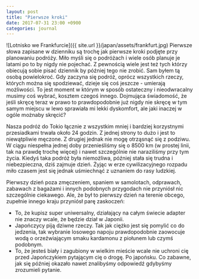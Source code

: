 ```yaml
---
layout: post
title: "Pierwsze kroki"
date: 2017-07-31 23:00 +0900
categories: journal
---
```


![Lotnisko we Frankfurcie]({{ site.url }}/japan/assets/frankfurt.jpg)
Pierwsze słowa zapisane w dzienniku są trochę jak pierwsze kroki podjęte przy planowaniu podróży. Miło myśli się o podróżach i wiele osób planuje je latami po to by nigdy nie pojechać. Z pewnością wiele jest też tych którzy obiecują sobie pisać dziennik by później tego nie zrobić. Sam byłem tą osobą powielokroć. Gdy zaczyna się podróż, oprócz wszystkich rzeczy, których można się spodziewać, dzieje się coś jeszcze - umierają możliwości. To jest moment w którym w sposób ostateczny i nieodwracalny musimy coś wybrać, kosztem czegoś innego. Dojmująca świadomość, że jeśli skręcę teraz w prawo to prawdopodobnie już nigdy nie skręcę w tym samym miejscu w lewo sprawiała mi lekki dyskomfort, ale jaki inaczej w ogóle możnaby skręcić?  

Nasza podróż do Tokio łącznie z wszystkim mniej i bardziej korzystnymi przesiadkami trwała około 24 godzin. Z jednej strony to dużo i jest to niewątpliwie męczone. Z drugiej jednak nie mogę otrząsnąć się z podziwu. W ciągu niespełna jednej doby przenieśliśmy się o 8500 km (w prostej linii, tak na prawdę trochę więcej) i nawet szczególnie nie naraziliśmy przy tym życia. Kiedyś taka podróż była niemożliwa, później stała się trudna i niebezpieczna, dziś zajmuje dzień. Żyjąc w erze cywilizacyjnego rozpadu miło czasem jest się jednak uśmiechnąć z uznaniem do rasy ludzkiej.  

Pierwszy dzień poza zmęczeniem, spaniem w samolotach, odprawach, zabawach z bagażami i innych podobnych przygodach nie przyniósł nic szczególnie ciekawego. Ale, że był to pierwszy dzień na terenie obcego, zupełnie innego kraju przyniósł parę zaskoczeń:
* To, że kupisz super uniwersalny, działający na całym świecie adapter nie znaczy wcale, że będzie dział w Japonii.
* Japończycy piją dziwne rzeczy. Tak jak ciężko jest się pomylić co do jedzenia, tak wybranie losowego napoju prawdopodobnie zaowocuje wodą o orzeźwiającym smaku kardamonu z piołunem lub czymś podobnym.
* To, że jesteś biały i zagubiony w wielkim mieście wcale nie uchroni cię przed Japończykiem pytającym cię o drogę. Po japońsku. Co zabawne, jak się później okazało nawet znalibyśmy odpowiedź gdybyśmy zrozumieli pytanie.
